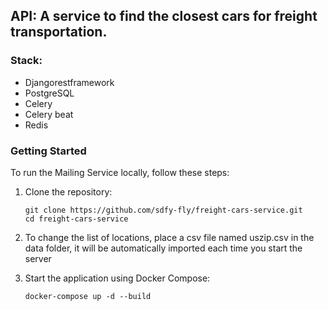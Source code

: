 ## API: A service to find the closest cars for freight transportation.

### Stack:
- Djangorestframework
- PostgreSQL 
- Celery 
- Celery beat
- Redis

### Getting Started
To run the Mailing Service locally, follow these steps:

1. Clone the repository:

   ```shell
   git clone https://github.com/sdfy-fly/freight-cars-service.git
   cd freight-cars-service
   ```
2. To change the list of locations, place a csv file named uszip.csv in the data folder, it will be automatically imported each time you start the server

3. Start the application using Docker Compose:

   ```shell
   docker-compose up -d --build
   ```
